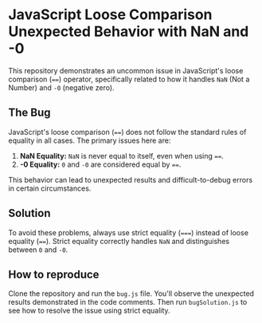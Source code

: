 # JavaScript Loose Comparison Unexpected Behavior with NaN and -0

This repository demonstrates an uncommon issue in JavaScript's loose comparison (`==`) operator, specifically related to how it handles `NaN` (Not a Number) and `-0` (negative zero).

## The Bug

JavaScript's loose comparison (`==`) does not follow the standard rules of equality in all cases.  The primary issues here are:

1. **NaN Equality:** `NaN` is never equal to itself, even when using `==`.
2. **-0 Equality:** `0` and `-0` are considered equal by `==`.

This behavior can lead to unexpected results and difficult-to-debug errors in certain circumstances.

## Solution

To avoid these problems, always use strict equality (`===`) instead of loose equality (`==`). Strict equality correctly handles `NaN` and distinguishes between `0` and `-0`.

## How to reproduce

Clone the repository and run the `bug.js` file. You'll observe the unexpected results demonstrated in the code comments. Then run `bugSolution.js` to see how to resolve the issue using strict equality.